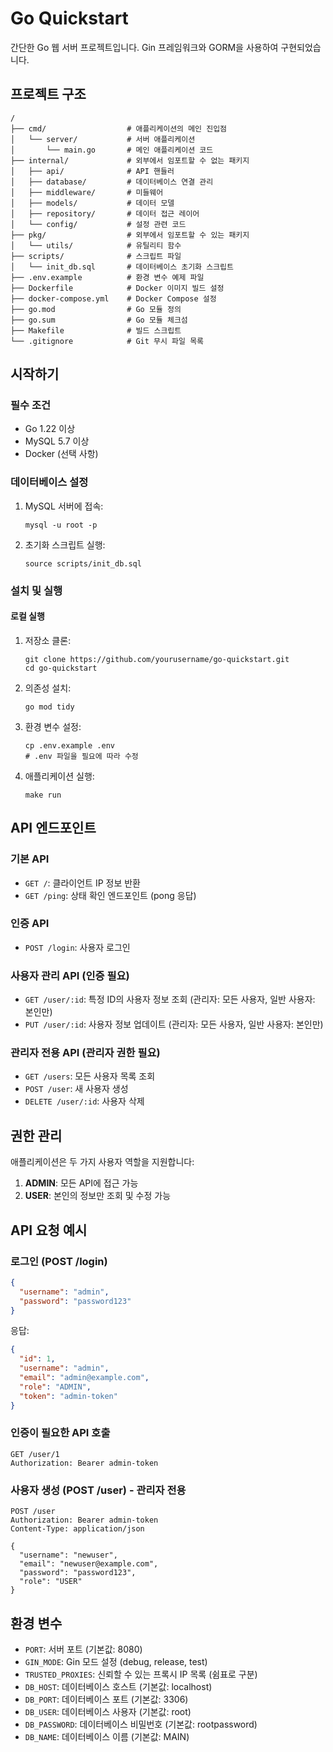 # Go Quickstart

간단한 Go 웹 서버 프로젝트입니다. Gin 프레임워크와 GORM을 사용하여 구현되었습니다.

## 프로젝트 구조

```
/
├── cmd/                  # 애플리케이션의 메인 진입점
│   └── server/           # 서버 애플리케이션
│       └── main.go       # 메인 애플리케이션 코드
├── internal/             # 외부에서 임포트할 수 없는 패키지
│   ├── api/              # API 핸들러
│   ├── database/         # 데이터베이스 연결 관리
│   ├── middleware/       # 미들웨어
│   ├── models/           # 데이터 모델
│   ├── repository/       # 데이터 접근 레이어
│   └── config/           # 설정 관련 코드
├── pkg/                  # 외부에서 임포트할 수 있는 패키지
│   └── utils/            # 유틸리티 함수
├── scripts/              # 스크립트 파일
│   └── init_db.sql       # 데이터베이스 초기화 스크립트
├── .env.example          # 환경 변수 예제 파일
├── Dockerfile            # Docker 이미지 빌드 설정
├── docker-compose.yml    # Docker Compose 설정
├── go.mod                # Go 모듈 정의
├── go.sum                # Go 모듈 체크섬
├── Makefile              # 빌드 스크립트
└── .gitignore            # Git 무시 파일 목록
```

## 시작하기

### 필수 조건

- Go 1.22 이상
- MySQL 5.7 이상
- Docker (선택 사항)

### 데이터베이스 설정

1. MySQL 서버에 접속:
   ```
   mysql -u root -p
   ```

2. 초기화 스크립트 실행:
   ```
   source scripts/init_db.sql
   ```

### 설치 및 실행

#### 로컬 실행

1. 저장소 클론:
   ```
   git clone https://github.com/yourusername/go-quickstart.git
   cd go-quickstart
   ```

2. 의존성 설치:
   ```
   go mod tidy
   ```

3. 환경 변수 설정:
   ```
   cp .env.example .env
   # .env 파일을 필요에 따라 수정
   ```

4. 애플리케이션 실행:
   ```
   make run
   ```

## API 엔드포인트

### 기본 API
- `GET /`: 클라이언트 IP 정보 반환
- `GET /ping`: 상태 확인 엔드포인트 (pong 응답)

### 인증 API
- `POST /login`: 사용자 로그인

### 사용자 관리 API (인증 필요)
- `GET /user/:id`: 특정 ID의 사용자 정보 조회 (관리자: 모든 사용자, 일반 사용자: 본인만)
- `PUT /user/:id`: 사용자 정보 업데이트 (관리자: 모든 사용자, 일반 사용자: 본인만)

### 관리자 전용 API (관리자 권한 필요)
- `GET /users`: 모든 사용자 목록 조회
- `POST /user`: 새 사용자 생성
- `DELETE /user/:id`: 사용자 삭제

## 권한 관리

애플리케이션은 두 가지 사용자 역할을 지원합니다:

1. **ADMIN**: 모든 API에 접근 가능
2. **USER**: 본인의 정보만 조회 및 수정 가능

## API 요청 예시

### 로그인 (POST /login)
```json
{
  "username": "admin",
  "password": "password123"
}
```

응답:
```json
{
  "id": 1,
  "username": "admin",
  "email": "admin@example.com",
  "role": "ADMIN",
  "token": "admin-token"
}
```

### 인증이 필요한 API 호출
```
GET /user/1
Authorization: Bearer admin-token
```

### 사용자 생성 (POST /user) - 관리자 전용
```
POST /user
Authorization: Bearer admin-token
Content-Type: application/json

{
  "username": "newuser",
  "email": "newuser@example.com",
  "password": "password123",
  "role": "USER"
}
```

## 환경 변수

- `PORT`: 서버 포트 (기본값: 8080)
- `GIN_MODE`: Gin 모드 설정 (debug, release, test)
- `TRUSTED_PROXIES`: 신뢰할 수 있는 프록시 IP 목록 (쉼표로 구분)
- `DB_HOST`: 데이터베이스 호스트 (기본값: localhost)
- `DB_PORT`: 데이터베이스 포트 (기본값: 3306)
- `DB_USER`: 데이터베이스 사용자 (기본값: root)
- `DB_PASSWORD`: 데이터베이스 비밀번호 (기본값: rootpassword)
- `DB_NAME`: 데이터베이스 이름 (기본값: MAIN)